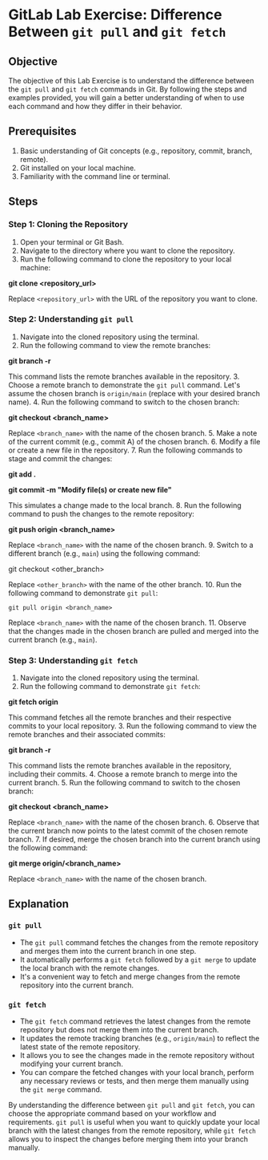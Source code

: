 # GitLab Lab Exercise: Difference Between `git pull` and `git fetch`

## Objective
The objective of this Lab Exercise is to understand the difference between the `git pull` and `git fetch` commands in Git. By following the steps and examples provided, you will gain a better understanding of when to use each command and how they differ in their behavior.

## Prerequisites
1. Basic understanding of Git concepts (e.g., repository, commit, branch, remote).
2. Git installed on your local machine.
3. Familiarity with the command line or terminal.

## Steps

### Step 1: Cloning the Repository
1. Open your terminal or Git Bash.
2. Navigate to the directory where you want to clone the repository.
3. Run the following command to clone the repository to your local machine:

**git clone <repository_url>**

Replace `<repository_url>` with the URL of the repository you want to clone.

### Step 2: Understanding `git pull`
1. Navigate into the cloned repository using the terminal.
2. Run the following command to view the remote branches:

**git branch -r**

This command lists the remote branches available in the repository.
3. Choose a remote branch to demonstrate the `git pull` command. Let's assume the chosen branch is `origin/main` (replace with your desired branch name).
4. Run the following command to switch to the chosen branch:

**git checkout <branch_name>**

Replace `<branch_name>` with the name of the chosen branch.
5. Make a note of the current commit (e.g., commit A) of the chosen branch.
6. Modify a file or create a new file in the repository.
7. Run the following commands to stage and commit the changes:

**git add .**

**git commit -m "Modify file(s) or create new file"**

This simulates a change made to the local branch.
8. Run the following command to push the changes to the remote repository:

**git push origin <branch_name>**

Replace `<branch_name>` with the name of the chosen branch.
9. Switch to a different branch (e.g., `main`) using the following command:

git checkout <other_branch>

Replace `<other_branch>` with the name of the other branch.
10. Run the following command to demonstrate `git pull`:
 ```
 git pull origin <branch_name>
 ```
 Replace `<branch_name>` with the name of the chosen branch.
11. Observe that the changes made in the chosen branch are pulled and merged into the current branch (e.g., `main`).

### Step 3: Understanding `git fetch`
1. Navigate into the cloned repository using the terminal.
2. Run the following command to demonstrate `git fetch`:

**git fetch origin**

This command fetches all the remote branches and their respective commits to your local repository.
3. Run the following command to view the remote branches and their associated commits:

**git branch -r**

This command lists the remote branches available in the repository, including their commits.
4. Choose a remote branch to merge into the current branch.
5. Run the following command to switch to the chosen branch:

**git checkout <branch_name>**

Replace `<branch_name>` with the name of the chosen branch.
6. Observe that the current branch now points to the latest commit of the chosen remote branch.
7. If desired, merge the chosen branch into the current branch using the following command:

**git merge origin/<branch_name>**

Replace `<branch_name>` with the name of the chosen branch.

## Explanation

### `git pull`
- The `git pull` command fetches the changes from the remote repository and merges them into the current branch in one step.
- It automatically performs a `git fetch` followed by a `git merge` to update the local branch with the remote changes.
- It's a convenient way to fetch and merge changes from the remote repository into the current branch.

### `git fetch`
- The `git fetch` command retrieves the latest changes from the remote repository but does not merge them into the current branch.
- It updates the remote tracking branches (e.g., `origin/main`) to reflect the latest state of the remote repository.
- It allows you to see the changes made in the remote repository without modifying your current branch.
- You can compare the fetched changes with your local branch, perform any necessary reviews or tests, and then merge them manually using the `git merge` command.

By understanding the difference between `git pull` and `git fetch`, you can choose the appropriate command based on your workflow and requirements. `git pull` is useful when you want to quickly update your local branch with the latest changes from the remote repository, while `git fetch` allows you to inspect the changes before merging them into your branch manually.


